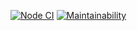 [![Node CI](https://github.com/Bonauze/frontend-project-lvl1/workflows/Node%20CI/badge.svg)](https://github.com/Bonauze/frontend-project-lvl1/actions)
[![Maintainability](https://api.codeclimate.com/v1/badges/e912df42e5e5f43ac4f7/maintainability)](https://codeclimate.com/github/Bonauze/frontend-project-lvl1/maintainability)
